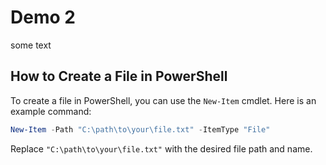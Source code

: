 # Demo 2
some text

## How to Create a File in PowerShell

To create a file in PowerShell, you can use the `New-Item` cmdlet. Here is an example command:

```powershell
New-Item -Path "C:\path\to\your\file.txt" -ItemType "File"
```

Replace `"C:\path\to\your\file.txt"` with the desired file path and name.